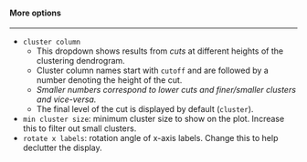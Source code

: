 #### More options
-----------------

- `cluster column`
  - This dropdown shows results from *cuts* at different
    heights of the clustering dendrogram.
  - Cluster column names start with `cutoff` and are followed by a number denoting the height of the
    cut.
  - *Smaller numbers correspond to lower cuts and finer/smaller clusters and vice-versa.*
  - The final level of the cut is displayed by default (`cluster`).
- `min cluster size`: minimum cluster size to show on the plot. Increase this to filter out small clusters.
- `rotate x labels`: rotation angle of x-axis labels. Change this to help
  declutter the display.
